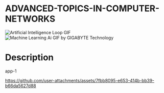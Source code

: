 # ADVANCED-TOPICS-IN-COMPUTER-NETWORKS

![Artificial Intelligence Loop GIF](https://github.com/user-attachments/assets/3d59ce61-5972-486a-b6f9-0e6da0f45306) 
![Machine Learning Ai GIF by GIGABYTE Technology](https://github.com/user-attachments/assets/f45fe38c-fd43-4e63-a404-77d8170917fd)

# Description
app-1

https://github.com/user-attachments/assets/7fbb8095-e653-414b-bb39-b66da5627d88


